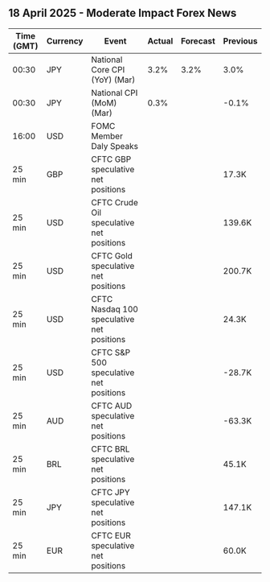 ## 18 April 2025 - Moderate Impact Forex News

| Time (GMT) | Currency | Event | Actual | Forecast | Previous |
|------|----------|-------|--------|----------|----------|
| 00:30 | JPY | National Core CPI (YoY) (Mar) | 3.2% | 3.2% | 3.0% |
| 00:30 | JPY | National CPI (MoM) (Mar) | 0.3% |  | -0.1% |
| 16:00 | USD | FOMC Member Daly Speaks |  |  |  |
| 25 min | GBP | CFTC GBP speculative net positions |  |  | 17.3K |
| 25 min | USD | CFTC Crude Oil speculative net positions |  |  | 139.6K |
| 25 min | USD | CFTC Gold speculative net positions |  |  | 200.7K |
| 25 min | USD | CFTC Nasdaq 100 speculative net positions |  |  | 24.3K |
| 25 min | USD | CFTC S&P 500 speculative net positions |  |  | -28.7K |
| 25 min | AUD | CFTC AUD speculative net positions |  |  | -63.3K |
| 25 min | BRL | CFTC BRL speculative net positions |  |  | 45.1K |
| 25 min | JPY | CFTC JPY speculative net positions |  |  | 147.1K |
| 25 min | EUR | CFTC EUR speculative net positions |  |  | 60.0K |
